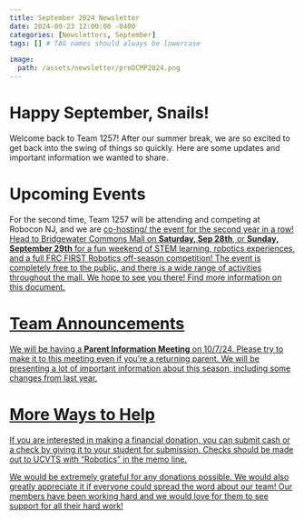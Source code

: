 ```yaml
---
title: September 2024 Newsletter
date: 2024-09-23 12:00:00 -0400
categories: [Newsletters, September]
tags: [] # TAG names should always be lowercase

image:
  path: /assets/newsletter/preDCMP2024.png
---
```


# Happy September, Snails!

Welcome back to Team 1257! After our summer break, we are so excited to get back into the swing of things so quickly. Here are some updates and important information we wanted to share. 

# Upcoming Events

For the second time, Team 1257 will be attending and competing at Robocon NJ, and we are <u>co-hosting/<u> the event for the second year in a row! Head to Bridgewater Commons Mall on **Saturday, Sep 28th**, or **Sunday, September 29th** for a fun weekend of STEM learning, robotics experiences, and a full FRC FIRST Robotics off-season competition! The event is completely free to the public, and there is a wide range of activities throughout the mall. We hope to see you there! Find more information on [this document](https://docs.google.com/document/d/1ccoy6BFks8KTPWb17F08GX4jAzQFI2TN1ez33luMJq4/edit). 

# Team Announcements

We will be having a **Parent Information Meeting** on 10/7/24. Please try to make it to this meeting even if you’re a returning parent. We will be presenting a lot of important information about this season, including some changes from last year. 

# More Ways to Help

If you are interested in making a financial donation, you can submit cash or a check by giving it to your student for submission. Checks should be made out to UCVTS with “Robotics” in the memo line.

We would be extremely grateful for any donations possible. We would also greatly appreciate it if everyone could spread the word about our team! Our members have been working hard and we would love for them to see support for all their hard work! 
